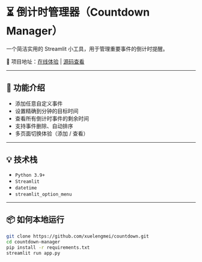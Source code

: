 # ⏳ 倒计时管理器（Countdown Manager）

一个简洁实用的 Streamlit 小工具，用于管理重要事件的倒计时提醒。

📍 项目地址：[在线体验](https://countdown-fzwswua3ujzkavtrxnr2oy.streamlit.app/) | [源码查看](https://github.com/xuelengmei/countdown)

---

## 🚀 功能介绍

- 添加任意自定义事件
- 设置精确到分钟的目标时间
- 查看所有倒计时事件的剩余时间
- 支持事件删除、自动排序
- 多页面切换体验（添加 / 查看）

---


## 💡 技术栈

- `Python 3.9+`
- `Streamlit`
- `datetime`
- `streamlit_option_menu`

---

## 📦 如何本地运行

```bash
git clone https://github.com/xuelengmei/countdown.git
cd countdown-manager
pip install -r requirements.txt
streamlit run app.py
